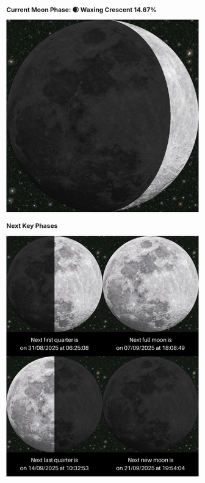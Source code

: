 ### Current Moon Phase: 🌒 Waxing Crescent 14.67%
![Moon Phase](moonphase.png)
### Next Key Phases
![Gallery](gallery.png)